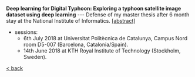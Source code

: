 **Deep learning for Digital Typhoon: Exploring a typhoon satellite image dataset using deep learning** --- Defense of my master thesis after 6 month stay at the National Institute of Informatics. [[abstract]](master_thesis_abstract.md) 
  - sessions:
    - 6th July 2018 at Universitat Politècnica de Catalunya, Campus Nord room D5-007 (Barcelona, Catalonia/Spain).
    - 14th June 2018 at KTH Royal Institute of Technology (Stockholm, Sweden).
  
[< back](research.md)
  
